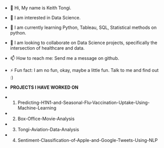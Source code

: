 - 👋 Hi, My name is Keith Tongi.
- 👀 I am interested in Data Science. 
- 🌱 I am currently learning Python, Tableau, SQL, Statistical methods on python. 
- 💞️ I am looking to collaborate on Data Science projects, specifically the intersection of healthcare and data. 
- 📫 How to reach me: Send me a message on github.
- ⚡ Fun fact: I am no fun, okay, maybe a little fun. Talk to me and find out :)

- **PROJECTS I HAVE WORKED ON**
- 1. Predicting-H1N1-and-Seasonal-Flu-Vaccination-Uptake-Using-Machine-Learning
- 2. Box-Office-Movie-Analysis 
- 3. Tongi-Aviation-Data-Analysis
- 4. Sentiment-Classification-of-Apple-and-Google-Tweets-Using-NLP
